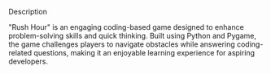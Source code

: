 Description

"Rush Hour" is an engaging coding-based game designed to enhance problem-solving skills and quick thinking. Built using Python and Pygame, the game challenges players to navigate obstacles while answering coding-related questions, making it an enjoyable learning experience for aspiring developers.

